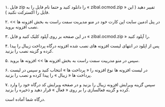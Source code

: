 

۱. فایل zip را دانلود کنید و حتما نام فایل را به « zibal.ocmod.zip » تفییر دهید ( این فایل را اکسترکت نکنید ).

۲. در پنل ادمین سایت اپن کارت خود در منو مدیریت سمت راست به بخش افزونه ها >> نصب افزونه بروید.

۳. در این صفحه بر روی آپلود کلیک کنید و فایل « zibal.ocmod.zip » را آپلود کنید.

۴. پس از اپلود در انتهای لیست افزونه های نصب شده افزونه درگاه پرداخت زیبال را پیدا کرده و گزینه نصب را بزنید.

۵. سپس در منو مدرییت سمت راست به بخش افزونه ها >> افزونه ها بروید.

۶. در لیست افزونه ها نوع افزونه را « پرداخت ها » انتخاب کنید و سپس در لیست پرداخت ها « زیبال » را پیدا کرده و نصب را بزنید.

۷. سپس گزینه ویرایش افزونه زیبال را بزنید و در صفحه ویرایش کد درگاه خود را وارد کرده و گزینه فعالسازی را بر روی « فعال » قرار دهید و ذخیره را بزنید.

درگاه شما آماده است.

